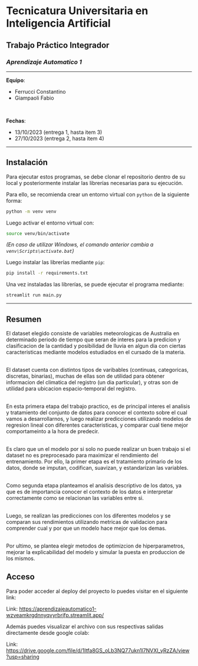 # **Tecnicatura Universitaria en Inteligencia Artificial**
## **Trabajo Práctico Integrador**
### ***Aprendizaje Automatico 1***
---

**Equipo**:
- Ferrucci Constantino
- Giampaoli Fabio

<br>

**Fechas**:
- 13/10/2023 (entrega 1, hasta item 3)
- 27/10/2023 (entrega 2, hasta item 4)

---

## **Instalación**

Para ejecutar estos programas, se debe clonar el repositorio dentro de su local y posteriormente instalar las librerías necesarias para su ejecución. 

Para ello, se recomienda crear un entorno virtual con `python` de la siguiente forma:

```bash
python -m venv venv
```

Luego activar el entorno virtual con:

```bash
source venv/bin/activate
```
_(En caso de utilizar Windows, el comando anterior cambia a `venv\Scripts\activate.bat`)_

Luego instalar las librerías mediante `pip`:

```bash
pip install -r requirements.txt
```

Una vez instaladas las librerías, se puede ejecutar el programa mediante:

```bash
streamlit run main.py
```

---

## **Resumen**


El dataset elegido consiste de variables meteorologicas de Australia en determinado periodo de tiempo que seran de interes para la predicion y clasificacion de la cantidad y posibilidad de lluvia en algun dia con ciertas caracteristicas mediante modelos estudiados en el cursado de la materia.\
<br>

El dataset cuenta con distintos tipos de varibables (continuas, categoricas, discretas, binarias), muchas de ellas son de utilidad para obtener informacion del climatica del registro (un dia particular), y otras son de utilidad para ubicacion espacio-temporal del registro.\
<br>

En esta primera etapa del trabajo practico, es de principal interes el analisis y tratamiento del conjunto de datos para conocer el contexto sobre el cual vamos a desarrollarnos, y luego realizar predicciones utilizando modelos de regresion lineal con diferentes caracteristicas, y comparar cual tiene mejor comportameinto a la hora de predecir.\
<br>

Es claro que un el modelo por si solo no puede realizar un buen trabajo si el dataset no es preprocesado para maximizar el rendimiento del entrenamiento. Por ello, la primer etapa es el tratamiento primario de los datos, donde se imputan, codifican, suavizan, y estandarizan las variables.\
<br>

Como segunda etapa planteamos el analisis descriptivo de los datos, ya que es de importancia conocer el contexto de los datos e interpretar correctamente como se relacionan las variables entre si.\
<br>

Luego, se realizan las predicciones con los diferentes modelos y se comparan sus rendimientos utilizando metricas de validacion para comprender cual y por que un modelo hace mejor que los demas.\
<br>

Por ultimo, se plantea elegir metodos de optimizcion de hiperparametros, mejorar la explicabilidad del modelo y simular la puesta en produccion de los mismos.


## **Acceso**

Para poder acceder al deploy del proyecto lo puedes visitar en el siguiente link:

Link: https://aprendizajeautomatico1-wzveamkrgdnnyqvyrbrjfp.streamlit.app/

Además puedes visualizar el archivo con sus respectivas salidas directamente desde google colab:

Link: https://drive.google.com/file/d/1Itfa8GS_oLb3NQ77ukn1l7NVXI_yRzZA/view?usp=sharing